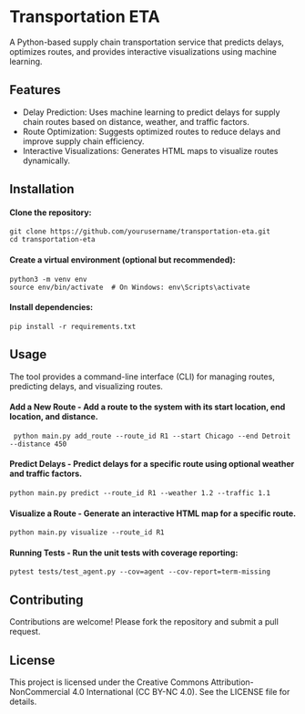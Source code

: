 # Transportation ETA

A Python-based supply chain transportation service that predicts delays, optimizes routes, and provides interactive visualizations using machine learning.

## Features

- Delay Prediction: Uses machine learning to predict delays for supply chain routes based on distance, weather, and traffic factors.
- Route Optimization: Suggests optimized routes to reduce delays and improve supply chain efficiency.
- Interactive Visualizations: Generates HTML maps to visualize routes dynamically.

## Installation

#### Clone the repository:

	git clone https://github.com/yourusername/transportation-eta.git
	cd transportation-eta

#### Create a virtual environment (optional but recommended):

	python3 -m venv env
	source env/bin/activate  # On Windows: env\Scripts\activate

#### Install dependencies:

	pip install -r requirements.txt

## Usage

The tool provides a command-line interface (CLI) for managing routes, predicting delays, and visualizing routes.

#### Add a New Route - Add a route to the system with its start location, end location, and distance.
	
	 python main.py add_route --route_id R1 --start Chicago --end Detroit --distance 450

#### Predict Delays - Predict delays for a specific route using optional weather and traffic factors.

	python main.py predict --route_id R1 --weather 1.2 --traffic 1.1

#### Visualize a Route - Generate an interactive HTML map for a specific route.

	python main.py visualize --route_id R1

#### Running Tests - Run the unit tests with coverage reporting:

	pytest tests/test_agent.py --cov=agent --cov-report=term-missing


## Contributing

Contributions are welcome! Please fork the repository and submit a pull request.

## License

This project is licensed under the Creative Commons Attribution-NonCommercial 4.0 International (CC BY-NC 4.0). See the LICENSE file for details.
